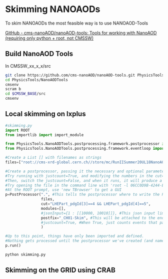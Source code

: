 # Skimming NANOAODs

To skim NANOAODs the most feasible way is to use NANOAOD-Tools

 [GitHub - cms-nanoAOD/nanoAOD-tools: Tools for working with NanoAOD (requiring only python + root, not CMSSW)](https://github.com/cms-nanoAOD/nanoAOD-tools)

## Build NanoAOD Tools

In CMSSW_xx_x_x/src

```bash
git clone https://github.com/cms-nanoAOD/nanoAOD-tools.git PhysicsTools/NanoAODTools
cd PhysicsTools/NanoAODTools
cmsenv
scram b
cd $CMSSW_BASE/src
cmsenv
```

## Local skimming on lxplus

```python
#skimming.py
import ROOT 
from importlib import import_module

from PhysicsTools.NanoAODTools.postprocessing.framework.postprocessor import PostProcessor 
from PhysicsTools.NanoAODTools.postprocessing.framework.eventloop import Module

#Create a List [] with filenames as strings
files=["root://cms-xrd-global.cern.ch//store/mc/RunIISummer20UL18NanoAODv9/TTJets_SingleLeptFromTbar_TuneCP5_13TeV-madgraphMLM-pythia8/NANOAODSIM/106X_upgrade2018_realistic_v16_L1v1-v1/2560000/73B85577-0234-814E-947E-7DCFC1275886.root"]

#Create a postprocessor, passing it the necessary and optional parameters
#Try running with justcount=True, and modifying the numbers in the cut=" " parameter string.
#Then, switch the justcount=False, and when it runs, it will produce a skim of NanoAOD with that number of events.
#Try opening the file in the command line with 'root -l 06CC0D9B-4244-E811-8B62-485B39897212_CH01-Skim.root'
#At the ROOT prompt, use 'new TBrowser' to get a GUI 
p=PostProcessor(".", #This tells the postprocessor where to write the ROOT files
                files,
                cut="LHEPart_pdgId[3]==4 && LHEPart_pdgId[4]==5",
                modules=[],
                #jsonInput={1 : [[10000, 10010]]}, #This json input limits the postprocessor to only events in run 1, and lumesections 10000 to 10010
                postfix="_CH01-Skim", #This will be attached to the end of the filename if it's output
                #justcount=True, #When True, just counts events that pass the cut=" " and jsonInput criteria. When False, will let this produce a skim!
                )

#Up to this point, things have only been imported and defined. 
#Nothing gets processed until the postprocessor we've created (and named "p") has its run command invoked:
p.run()
```

```bash
python skimming.py
```

## Skimming on the GRID using CRAB
